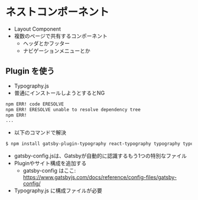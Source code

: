 # ネストコンポーネント

- Layout Component
- 複数のページで共有するコンポーネント
    - ヘッダとかフッター
    - ナビゲーションメニューとか

## Plugin を使う

- Typography.js
- 普通にインストールしようとするとNG

```bash
npm ERR! code ERESOLVE
npm ERR! ERESOLVE unable to resolve dependency tree
npm ERR!
...
```

- 以下のコマンドで解決

```bash
$ npm install gatsby-plugin-typography react-typography typography typography-theme-fairy-gates --save --legacy-peer-deps
```

- gatsby-config.jsは、Gatsbyが自動的に認識するもう1つの特別なファイル
- Pluginやサイト構成を追加する
    - gatsby-config はここ: https://www.gatsbyjs.com/docs/reference/config-files/gatsby-config/
- Typography.js に構成ファイルが必要

